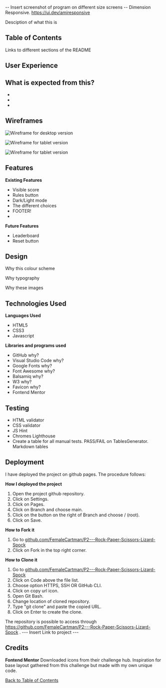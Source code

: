 -- Insert screenshot of program on different size screens -- Dimension Responsive. 
https://ui.dev/amiresponsive

Desciption of what this is

## Table of Contents
Links to different sections of the README


## User Experience
What is expected from this?
-
-
-
-


## Wireframes 
<img
  src="rockpaperscissors\images\readmeimages\wireframedesktop.webp"
  alt="Wireframe for desktop version">

  <img
  src="rockpaperscissors\images\readmeimages\wireframetablet.webp"
  alt="Wireframe for tablet version">

  <img
  src="rockpaperscissors\images\readmeimages\wireframemobile.webp"
  alt="Wireframe for tablet version">

## Features

**Existing Features**
- Visible score
- Rules button
- Dark/Light mode
- The different choices
- FOOTER!
-

**Future Features**
- Leaderboard
- Reset button

## Design
Why this colour scheme

Why typography

Why these images

## Technologies Used

**Languages Used** 
- HTML5
- CSS3
- Javascript

**Libraries and programs used**
- GitHub  why?
- Visual Studio Code why?
- Google Fonts why?
- Font Awesome why?
- Balsamiq why?
- W3 why?
- Favicon why?
- Fontend Mentor

## Testing
- HTML validator
- CSS validator
- JS Hint
- Chromes Lighthouse
- Create a table for all manual tests. PASS/FAIL on TablesGenerator. Markdown tables

## Deployment 
I have deployed the project on github pages. The procedure follows:

**How I deployed the project**
1. Open the project github repository.
2. Click on Settings.
3. Click on Pages.
4. Click on Branch and choose main.
5. Click on the button on the right of Branch and choose / (root).
6. Click on Save.

**How to Fork it**
1. Go to [github.com/FemaleCartman/P2---Rock-Paper-Scissors-Lizard-Spock](https://github.com/FemaleCartman/P2---Rock-Paper-Scissors-Lizard-Spock)
2. Click on Fork in the top right corner.

**How to Clone it**
1. Go to [github.com/FemaleCartman/P2---Rock-Paper-Scissors-Lizard-Spock](https://github.com/FemaleCartman/P2---Rock-Paper-Scissors-Lizard-Spock)
2. Click on Code above the file list.
3. Choose option HTTPS, SSH OR GitHub CLI.
4. Click on copy url icon.
5. Open Git Bash.
6. Change location of cloned repository.
7. Type "git clone" and paste the copied URL.
8. Click on Enter to create the clone. 


The repository is possible to access through https://github.com/FemaleCartman/P2---Rock-Paper-Scissors-Lizard-Spock  . --- Insert Link to project ---

## Credits

**Fontend Mentor**
Downloaded icons from their challenge hub. Inspiration for base  layout gathered from this challenge but made with my own unique code.


[Back to Table of Contents](#Table-of-Contents)
